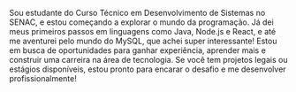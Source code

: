   Sou estudante do Curso Técnico em Desenvolvimento de Sistemas no SENAC, e estou começando a explorar o mundo da programação. Já dei meus primeiros passos em linguagens como Java, Node.js e React, e até me aventurei pelo mundo do MySQL, que achei super interessante! Estou em busca de oportunidades para ganhar experiência, aprender mais e construir uma carreira na área de tecnologia. Se você tem projetos legais ou estágios disponíveis, estou pronto para encarar o desafio e me desenvolver profissionalmente!

